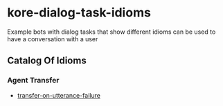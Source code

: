 # kore-dialog-task-idioms

Example bots with dialog tasks that show different idioms can be used to have a conversation with a user

## Catalog Of Idioms


### Agent Transfer

- [transfer-on-utterance-failure](./transfer-on-utterance-failure/README.md) 

